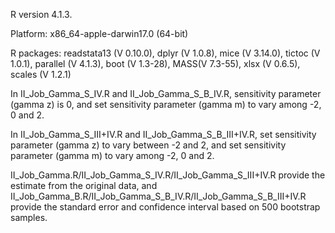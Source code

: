 R version 4.1.3.

Platform: x86_64-apple-darwin17.0 (64-bit)

R packages: readstata13 (V 0.10.0), dplyr (V 1.0.8), mice (V 3.14.0), tictoc (V 1.0.1), parallel (V 4.1.3), boot (V 1.3-28), MASS(V 7.3-55), xlsx (V 0.6.5), scales (V 1.2.1)

In II_Job_Gamma_S_IV.R and II_Job_Gamma_S_B_IV.R, sensitivity parameter (gamma z) is 0, and set sensitivity parameter (gamma m) to vary among -2, 0 and 2.

In II_Job_Gamma_S_III+IV.R and II_Job_Gamma_S_B_III+IV.R, set sensitivity parameter (gamma z) to vary between -2 and 2, and set sensitivity parameter (gamma m) to vary among -2, 0 and 2.

II_Job_Gamma.R/II_Job_Gamma_S_IV.R/II_Job_Gamma_S_III+IV.R provide the estimate from the original data, and II_Job_Gamma_B.R/II_Job_Gamma_S_B_IV.R/II_Job_Gamma_S_B_III+IV.R provide the standard error and confidence interval based on 500 bootstrap samples.
